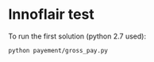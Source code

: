 # Innoflair test

To run the first solution (python 2.7 used):

```
python payement/gross_pay.py
```
